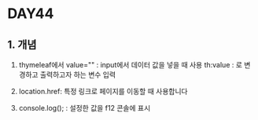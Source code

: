 # DAY44

## 1. 개념

1. thymeleaf에서 value="" : input에서 데이터 값을 넣을 때 사용 
                 th:value : 로 변경하고 출력하고자 하는 변수 입력

2. location.href: 특정 링크로 페이지를 이동할 때 사용합니다

3. console.log(); : 설정한 값을 f12 콘솔에 표시
